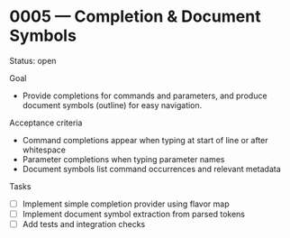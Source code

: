 # 0005 — Completion & Document Symbols

Status: open

Goal
- Provide completions for commands and parameters, and produce document symbols (outline) for easy navigation.

Acceptance criteria
- Command completions appear when typing at start of line or after whitespace
- Parameter completions when typing parameter names
- Document symbols list command occurrences and relevant metadata

Tasks
- [ ] Implement simple completion provider using flavor map
- [ ] Implement document symbol extraction from parsed tokens
- [ ] Add tests and integration checks
